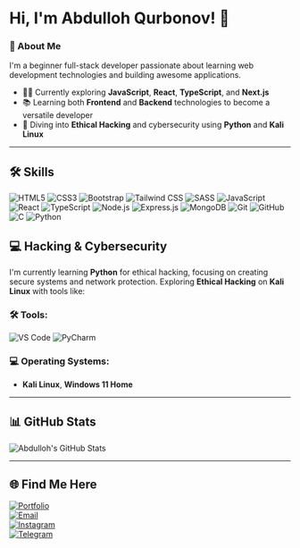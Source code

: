 # Hi, I'm Abdulloh Qurbonov! 👋

### 🚀 About Me

I'm a beginner full-stack developer passionate about learning web development technologies and building awesome applications.

- 👨‍💻 Currently exploring **JavaScript**, **React**, **TypeScript**, and **Next.js**
- 📚 Learning both **Frontend** and **Backend** technologies to become a versatile developer
- 🌱 Diving into **Ethical Hacking** and cybersecurity using **Python** and **Kali Linux**

---

## 🛠️ Skills

![HTML5](https://img.shields.io/badge/-HTML5-090909?style=for-the-badge&logo=html5&logoColor=ed6a13)
![CSS3](https://img.shields.io/badge/-CSS3-090909?style=for-the-badge&logo=css3&logoColor=2965f1)
![Bootstrap](https://img.shields.io/badge/-Bootstrap-090909?style=for-the-badge&logo=bootstrap&logoColor=7952b3)
![Tailwind CSS](https://img.shields.io/badge/-Tailwind%20CSS-090909?style=for-the-badge&logo=tailwind-css&logoColor=38B2AC)
![SASS](https://img.shields.io/badge/-SASS-090909?style=for-the-badge&logo=sass&logoColor=cc6699)
![JavaScript](https://img.shields.io/badge/-JavaScript-090909?style=for-the-badge&logo=javascript&logoColor=efd81d)
![React](https://img.shields.io/badge/-React-090909?style=for-the-badge&logo=react&logoColor=61dafb)
![TypeScript](https://img.shields.io/badge/-TypeScript-090909?style=for-the-badge&logo=typescript&logoColor=3178c6)
![Node.js](https://img.shields.io/badge/-Node.js-090909?style=for-the-badge&logo=nodedotjs&logoColor=3C873A)
![Express.js](https://img.shields.io/badge/-Express.js-090909?style=for-the-badge&logo=express&logoColor=white)
![MongoDB](https://img.shields.io/badge/-MongoDB-090909?style=for-the-badge&logo=mongodb&logoColor=47A248)
![Git](https://img.shields.io/badge/-Git-090909?style=for-the-badge&logo=git&logoColor=F05032)
![GitHub](https://img.shields.io/badge/-GitHub-090909?style=for-the-badge&logo=github&logoColor=white)
![C](https://img.shields.io/badge/-C-090909?style=for-the-badge&logo=c&logoColor=A8B9CC)
![Python](https://img.shields.io/badge/-Python-090909?style=for-the-badge&logo=python&logoColor=yellow)

## 💻 Hacking & Cybersecurity

I'm currently learning **Python** for ethical hacking, focusing on creating secure systems and network protection. Exploring **Ethical Hacking** on **Kali Linux** with tools like:

### 🛠 Tools:

![VS Code](https://img.shields.io/badge/-VS%20Code-090909?style=for-the-badge&logo=visual-studio-code&logoColor=007ACC)
![PyCharm](https://img.shields.io/badge/-PyCharm-090909?style=for-the-badge&logo=pycharm&logoColor=white)

### 💻 Operating Systems:

- **Kali Linux**, **Windows 11 Home**

---

## 📊 GitHub Stats

![Abdulloh's GitHub Stats](https://github-readme-stats.vercel.app/api?username=Abdulloh20080825&show_icons=true&theme=radical)

---

## 🌐 Find Me Here

[![Portfolio](https://img.shields.io/badge/-Portfolio-090909?style=for-the-badge&logo=vercel&logoColor=white)](https://abullohfolio-2.vercel.app/)  
[![Email](https://img.shields.io/badge/-Email-090909?style=for-the-badge&logo=gmail&logoColor=red)](mailto:abdullohkurbonov2008@gmail.com)  
[![Instagram](https://img.shields.io/badge/-Instagram-090909?style=for-the-badge&logo=instagram&logoColor=purple)](https://www.instagram.com/a_qurbonov_/)  
[![Telegram](https://img.shields.io/badge/-Telegram-090909?style=for-the-badge&logo=telegram&logoColor=white)](https://t.me/a_qurbobov1)
